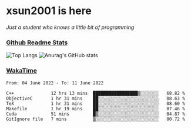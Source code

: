 # xsun2001 is here

*Just a student who knows a little bit of programming*

### [Github Readme Stats](https://github.com/anuraghazra/github-readme-stats)

![Top Langs](https://github-readme-stats.vercel.app/api/top-langs/?username=xsun2001&layout=compact&theme=radical) ![Anurag's GitHub stats](https://github-readme-stats.vercel.app/api?username=xsun2001&show_icons=true&theme=radical)

### [WakaTime](https://wakatime.com)

<!--START_SECTION:waka-->

```text
From: 04 June 2022 - To: 11 June 2022

C++              12 hrs 13 mins  █████████████████▒░░░░░░░   68.82 %
ObjectiveC       1 hr 31 mins    ██░░░░░░░░░░░░░░░░░░░░░░░   08.63 %
TeX              1 hr 31 mins    ██░░░░░░░░░░░░░░░░░░░░░░░   08.60 %
Makefile         1 hr 19 mins    ██░░░░░░░░░░░░░░░░░░░░░░░   07.46 %
Cuda             51 mins         █▒░░░░░░░░░░░░░░░░░░░░░░░   04.87 %
GitIgnore file   7 mins          ▒░░░░░░░░░░░░░░░░░░░░░░░░   00.72 %
```

<!--END_SECTION:waka-->
